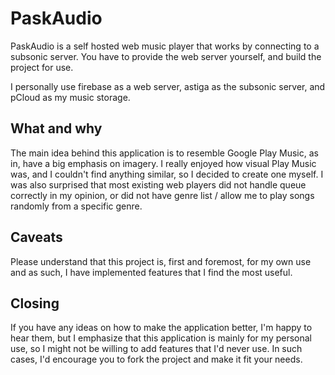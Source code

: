 # PaskAudio

PaskAudio is a self hosted web music player that works by connecting to a subsonic server.
You have to provide the web server yourself, and build the project for use.

I personally use firebase as a web server, astiga as the subsonic server, and pCloud as
my music storage.

## What and why

The main idea behind this application is to resemble Google Play Music, as in,
have a big emphasis on imagery. I really enjoyed how visual Play Music was,
and I couldn't find anything similar, so I decided to create one myself.
I was also surprised that most existing web players did not handle queue correctly in my opinion,
or did not have genre list / allow me to play songs randomly from a specific genre.

## Caveats

Please understand that this project is, first and foremost, for my own use and as such,
I have implemented features that I find the most useful.

## Closing

If you have any ideas on how to make the application better, I'm happy to hear them,
but I emphasize that this application is mainly for my personal use, so I might not be
willing to add features that I'd never use. In such cases, I'd encourage you to fork
the project and make it fit your needs.
